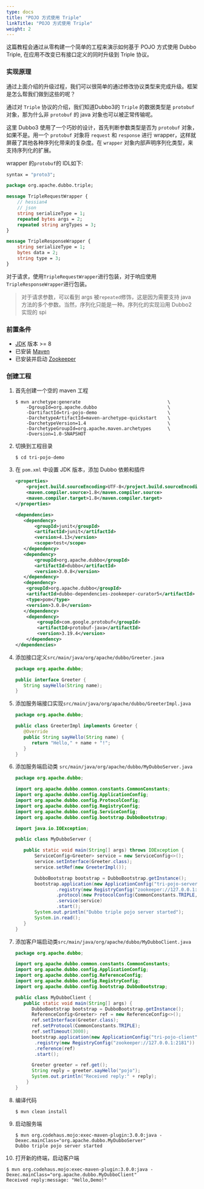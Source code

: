 ```yaml
---
type: docs
title: "POJO 方式使用 Triple"
linkTitle: "POJO 方式使用 Triple"
weight: 2
---
```


这篇教程会通过从零构建一个简单的工程来演示如何基于 POJO 方式使用 Dubbo Triple, 在应用不改变已有接口定义的同时升级到 Triple 协议。


### 实现原理

通过上面介绍的升级过程，我们可以很简单的通过修改协议类型来完成升级。框架是怎么帮我们做到这些的呢？

通过对 `Triple` 协议的介绍，我们知道Dubbo3的 `Triple` 的数据类型是 `protobuf` 对象，那为什么非 `protobuf` 的 java 对象也可以被正常传输呢。

这里 Dubbo3 使用了一个巧妙的设计，首先判断参数类型是否为 `protobuf` 对象，如果不是。用一个 `protobuf` 对象将 `request` 和 `response` 进行 wrapper，这样就屏蔽了其他各种序列化带来的复杂度。在 `wrapper` 对象内部声明序列化类型，来支持序列化的扩展。

wrapper 的`protobuf`的 IDL如下:
```proto
syntax = "proto3";

package org.apache.dubbo.triple;

message TripleRequestWrapper {
    // hessian4
    // json
    string serializeType = 1;
    repeated bytes args = 2;
    repeated string argTypes = 3;
}

message TripleResponseWrapper {
    string serializeType = 1;
    bytes data = 2;
    string type = 3;
}
```

对于请求，使用`TripleRequestWrapper`进行包装，对于响应使用`TripleResponseWrapper`进行包装。

> 对于请求参数，可以看到 args 被`repeated`修饰，这是因为需要支持 java 方法的多个参数。当然，序列化只能是一种。序列化的实现沿用 Dubbo2 实现的 spi

### 前置条件
- [JDK](https://jdk.java.net/) 版本 >= 8
- 已安装 [Maven](https://maven.apache.org/)
- 已安装并启动 [Zookeeper](https://zookeeper.apache.org/)

### 创建工程
1. 首先创建一个空的 maven 工程
    ```
   $ mvn archetype:generate                                \
        -DgroupId=org.apache.dubbo                          \
        -DartifactId=tri-pojo-demo                          \
        -DarchetypeArtifactId=maven-archetype-quickstart    \
        -DarchetypeVersion=1.4                              \
        -DarchetypeGroupId=org.apache.maven.archetypes      \
        -Dversion=1.0-SNAPSHOT
   ```
2. 切换到工程目录
    ```
   $ cd tri-pojo-demo
   ```
3. 在 `pom.xml` 中设置 JDK 版本，添加 Dubbo 依赖和插件
    ```xml
    <properties>
        <project.build.sourceEncoding>UTF-8</project.build.sourceEncoding>
        <maven.compiler.source>1.8</maven.compiler.source>
        <maven.compiler.target>1.8</maven.compiler.target>
    </properties>
   
    <dependencies>
       <dependency>
           <groupId>junit</groupId>
           <artifactId>junit</artifactId>
           <version>4.13</version>
           <scope>test</scope>
       </dependency>
       <dependency>
           <groupId>org.apache.dubbo</groupId>
           <artifactId>dubbo</artifactId>
           <version>3.0.8</version>
       </dependency>
       <dependency>
        <groupId>org.apache.dubbo</groupId>
        <artifactId>dubbo-dependencies-zookeeper-curator5</artifactId>
        <type>pom</type>
        <version>3.0.8</version>
       </dependency>
        <dependency>
            <groupId>com.google.protobuf</groupId>
            <artifactId>protobuf-java</artifactId>
            <version>3.19.4</version>
        </dependency>
    </dependencies>
   ```
4. 添加接口定义`src/main/java/org/apache/dubbo/Greeter.java`
    ```java
   package org.apache.dubbo;

   public interface Greeter {
       String sayHello(String name);
   }
   ```
5. 添加服务端接口实现`src/main/java/org/apache/dubbo/GreeterImpl.java`
   ```java
   package org.apache.dubbo;

   public class GreeterImpl implements Greeter {
      @Override
      public String sayHello(String name) {
         return "Hello," + name + "!";
      }
   }
   ```
6. 添加服务端启动类 `src/main/java/org/apache/dubbo/MyDubboServer.java`
    ```java
   package org.apache.dubbo;

   import org.apache.dubbo.common.constants.CommonConstants;
   import org.apache.dubbo.config.ApplicationConfig;
   import org.apache.dubbo.config.ProtocolConfig;
   import org.apache.dubbo.config.RegistryConfig;
   import org.apache.dubbo.config.ServiceConfig;
   import org.apache.dubbo.config.bootstrap.DubboBootstrap;

   import java.io.IOException;

   public class MyDubboServer {

       public static void main(String[] args) throws IOException {
           ServiceConfig<Greeter> service = new ServiceConfig<>();
           service.setInterface(Greeter.class);
           service.setRef(new GreeterImpl());

           DubboBootstrap bootstrap = DubboBootstrap.getInstance();
           bootstrap.application(new ApplicationConfig("tri-pojo-server"))
                   .registry(new RegistryConfig("zookeeper://127.0.0.1:2181"))
                   .protocol(new ProtocolConfig(CommonConstants.TRIPLE, 50051))
                   .service(service)
                   .start();
           System.out.println("Dubbo triple pojo server started");
           System.in.read();
       }
   }
    ```

7. 添加客户端启动类`src/main/java/org/apache/dubbo/MyDubboClient.java`
   ```java
   package org.apache.dubbo;

   import org.apache.dubbo.common.constants.CommonConstants;
   import org.apache.dubbo.config.ApplicationConfig;
   import org.apache.dubbo.config.ReferenceConfig;
   import org.apache.dubbo.config.RegistryConfig;
   import org.apache.dubbo.config.bootstrap.DubboBootstrap;

   public class MyDubboClient {
      public static void main(String[] args) {
         DubboBootstrap bootstrap = DubboBootstrap.getInstance();
         ReferenceConfig<Greeter> ref = new ReferenceConfig<>();
         ref.setInterface(Greeter.class);
         ref.setProtocol(CommonConstants.TRIPLE);
         ref.setTimeout(3000);
         bootstrap.application(new ApplicationConfig("tri-pojo-client"))
          .registry(new RegistryConfig("zookeeper://127.0.0.1:2181"))
          .reference(ref)
          .start();

         Greeter greeter = ref.get();
         String reply = greeter.sayHello("pojo");
         System.out.println("Received reply:" + reply);
       }
   }
   ```
8. 编译代码
   ```
   $ mvn clean install
   ```
9. 启动服务端
   ```
   $ mvn org.codehaus.mojo:exec-maven-plugin:3.0.0:java -Dexec.mainClass="org.apache.dubbo.MyDubboServer"
   Dubbo triple pojo server started
   ```
10. 打开新的终端，启动客户端
   ```
   $ mvn org.codehaus.mojo:exec-maven-plugin:3.0.0:java -Dexec.mainClass="org.apache.dubbo.MyDubboClient"
   Received reply:message: "Hello,Demo!"
   ```
